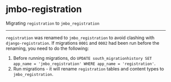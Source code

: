 jmbo-registration
=================

Migrating `registration` to `jmbo_registration`
***********************************************

`registration` was renamed to `jmbo_registration` to avoid clashing with `django-registration`. If migrations `0001` and `0002` had been run before
the renaming, you need to do the following:

1. Before running migrations, do ``UPDATE south_migrationhistory SET app_name = 'jmbo_registration' WHERE app_name = 'registration'``.
2. Run migrations - it will rename `registration` tables and content types to `jmbo_registration`.
